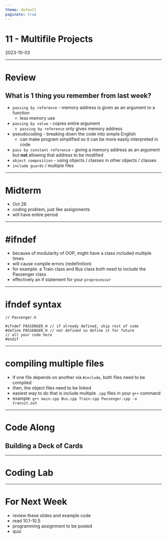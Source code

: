 ```yaml
---
theme: default
paginate: true
---
```


# 11 - Multifile Projects
2023-10-03

---

# Review
## What is 1 thing you remember from last week?

- `passing by reference` - memory address is given as an argument to a function
  - less memory use
- `passing by value` - copies entire argument
  - `passing by reference` only gives memory address
- pseudocoding - breaking down the code into simple English
  - can make program simplified so it can be more easily interpreted in code
- `pass by constant reference` - giving a memory address as an argument but **not** allowing that address to be modified
- `object composition` - using objects / classes in other objects / classes
- `include guards` / multiple files
---

# Midterm

- Oct 26
- coding problem, just like assignments
- will have entire period

---

# #ifndef

- because of modularity of OOP, might have a class included multiple times
- will cause compile errors (redefinition)
- for example: a Train class and Bus class both need to include the Passenger class
- effectively an if statement for your `preprocessor`

---

# ifndef syntax

```
// Passenger.h

#ifndef PASSENGER_H // if already defined, skip rest of code
#define PASSENGER_H // not defined so define it for future
// all your code here
#endif
```

---

# compiling multiple files

- if one file depends on another via `#include`, both files need to be compiled
- then, the object files need to be linked
- easiest way to do that is include multiple `.cpp` files in your `g++` command
- example: `g++ main.cpp Bus.cpp Train.cpp Passenger.cpp -o transit.out`

---

# Code Along
## Building a Deck of Cards

---

# Coding Lab

---

# For Next Week

- review these slides and example code
- read 10.1-10.5
- programming assignment to be posted
- quiz
